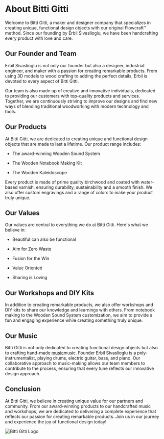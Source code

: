 # About Bitti Gitti

Welcome to Bitti Gitti, a maker and designer company that specializes in creating unique, functional design objects with our original Flowcraft™ method. Since our founding by Erbil Sivaslioglu, we have been handcrafting every product with love and care.

## Our Founder and Team

Erbil Sivaslioglu is not only our founder but also a designer, industrial engineer, and maker with a passion for creating remarkable products. From using 3D models to wood crafting to adding the perfect details, Erbil is devoted to every aspect of Bitti Gitti.

Our team is also made up of creative and innovative individuals, dedicated to providing our customers with top-quality products and services. Together, we are continuously striving to improve our designs and find new ways of blending traditional woodworking with modern technology and tools.

## Our Products

At Bitti Gitti, we are dedicated to creating unique and functional design objects that are made to last a lifetime. Our product range includes:

* The award-winning Wooden Sound System

* The Wooden Notebook Making Kit

* The Wooden Kaleidoscope

Every product is made of prime quality birchwood and coated with water-based varnish, ensuring durability, sustainability and a smooth finish. We also offer custom engravings and a range of colors to make your product truly unique.

## Our Values

Our values are central to everything we do at Bitti Gitti. Here's what we believe in:

* Beautiful can also be functional

* Aim for Zero Waste

* Fusion for the Win

* Value Oriented

* Sharing is Loving

## Our Workshops and DIY Kits

In addition to creating remarkable products, we also offer workshops and DIY kits to share our knowledge and learnings with others. From notebook making to the Wooden Sound System customization, we aim to provide a fun and engaging experience while creating something truly unique.

## Our Music

Bitti Gitti is not only dedicated to creating functional design objects but also to crafting hand-made [music](/music)music. Founder Erbil Sivaslioglu is a poly-instrumentalist, playing drums, electric guitar, bass, and piano. Our collaborative approach to music-making allows our team members to contribute to the process, ensuring that every tune reflects our innovative design approach.

## Conclusion

At Bitti Gitti, we believe in creating unique value for our partners and community. From our award-winning products to our handcrafted music and workshops, we are dedicated to delivering a complete experience that reflects our passion for creating remarkable products. Join us in our journey and experience the joy of functional design today!

![Bitti Gitti Logo](/bitti-gitti-logo.svg)

